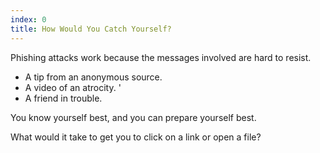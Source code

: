 ```yaml
---
index: 0
title: How Would You Catch Yourself?
---
```

Phishing attacks work because the messages involved are hard to resist. 

*	A tip from an anonymous source. 
*	A video of an atrocity. '
*	A friend in trouble.  

You know yourself best, and you can prepare yourself best. 

What would it take to get you to click on a link or open a file?